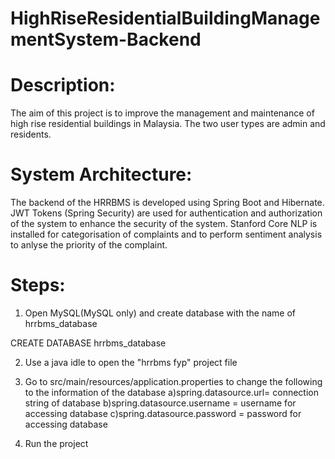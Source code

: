 # HighRiseResidentialBuildingManagementSystem-Backend
# Description:
The aim of this project is to improve the management and maintenance of high rise residential buildings in Malaysia. The two user types are admin and residents.

# System Architecture:
The backend of the HRRBMS is developed using Spring Boot and Hibernate. JWT Tokens (Spring Security) are used for authentication and authorization of the system to enhance the security of the system. Stanford Core NLP is installed for categorisation of complaints and to perform sentiment analysis to anlyse the priority of the complaint.

# Steps:
1. Open MySQL(MySQL only) and create database with the name of hrrbms_database

CREATE DATABASE hrrbms_database

2. Use a java idle to open the "hrrbms fyp" project file

3. Go to src/main/resources/application.properties to change the following to the information of the database
a)spring.datasource.url= connection string of database
b)spring.datasource.username = username for accessing database
c)spring.datasource.password = password for accessing database

4. Run the project
